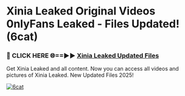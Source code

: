 # Xinia Leaked Original Videos 0nlyFans Leaked - Files Updated! (6cat)

<h3>🔴 CLICK HERE 🌐==►► <a href="https://tinyurl.com/ehrbuxhb" rel="nofollow">Xinia Leaked Updated Files</a></h3>

Get Xinia Leaked and all content. Now you can access all videos and pictures of Xinia Leaked. New Updated Files 2025!

[![6cat](https://i.imgur.com/lVYEuWS.gif)](https://tinyurl.com/ehrbuxhb)
